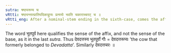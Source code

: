 ```yaml
---
sutra: षष्ठ्यरूप्य च
vRtti: षष्ठ्यन्तात्प्रातिपदिकाद्रूप्यः प्रत्ययो भवति चकाराच्चरट् च ॥
vRtti_eng: After a nominal-stem ending in the sixth-case, comes the affix रूप्य, and also चरट्, in the sense of 'having belonged formerly to somebody'.
---
```

The word भूतपूर्व here qualifies the sense of the affix, and not the sense of the base, as it in the last _sutra_. Thus देवदत्तस्य भूतपूर्वो गौः = देवदत्तरूप्यः 'the cow that formerly belonged to _Devadatta_'. Similarly देवदत्तचरः ॥

